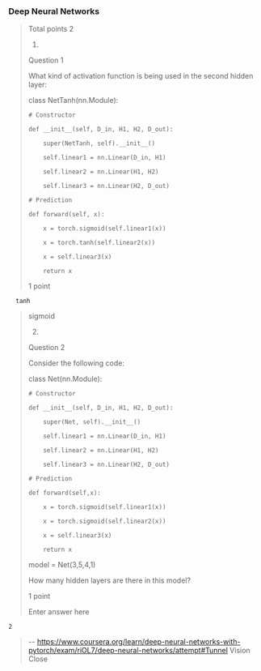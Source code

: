 ### Deep Neural Networks
> 
> Total points 2
> 
> 1.
> 
> Question 1
> 
> What kind of activation function is being used in the second hidden layer:
> 
> 
> class NetTanh(nn.Module):
> 
>     # Constructor
> 
>     def __init__(self, D_in, H1, H2, D_out):
> 
>         super(NetTanh, self).__init__()
> 
>         self.linear1 = nn.Linear(D_in, H1)
> 
>         self.linear2 = nn.Linear(H1, H2)
> 
>         self.linear3 = nn.Linear(H2, D_out)
> 
>     # Prediction
> 
>     def forward(self, x):
> 
>         x = torch.sigmoid(self.linear1(x))
> 
>         x = torch.tanh(self.linear2(x))
> 
>         x = self.linear3(x)
> 
>         return x
> 
> 1 point
> 

      tanh 
> 
>  sigmoid 
> 
> 2.
> 
> Question 2
> 
> Consider the following code:
> 
> 
> class Net(nn.Module):
> 
>     # Constructor
> 
>     def __init__(self, D_in, H1, H2, D_out):
> 
>         super(Net, self).__init__()
> 
>         self.linear1 = nn.Linear(D_in, H1)
> 
>         self.linear2 = nn.Linear(H1, H2)
> 
>         self.linear3 = nn.Linear(H2, D_out)
> 
>     # Prediction
> 
>     def forward(self,x):
> 
>         x = torch.sigmoid(self.linear1(x)) 
> 
>         x = torch.sigmoid(self.linear2(x))
> 
>         x = self.linear3(x)
> 
>         return x
> 
> model = Net(3,5,4,1)
> 
> 
> How many hidden layers are there in this model?
> 
> 1 point
> 
> Enter answer here
>

    2
>
> -- https://www.coursera.org/learn/deep-neural-networks-with-pytorch/exam/riOL7/deep-neural-networks/attempt#Tunnel Vision Close
